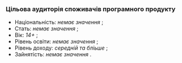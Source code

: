 ### Цільова аудиторія споживачів програмного продукту
+ Національність: <em> немає значення </em>;
+ Стать: <em> немає значення </em>;
+ Вік: <em> 14+ </em>;
+ Рівень освіти: <em> немає значення </em>;
+ Рівень доходу: <em> середній та бліьше </em>;
+ Зайнятість: <em> немає значення </em>.
